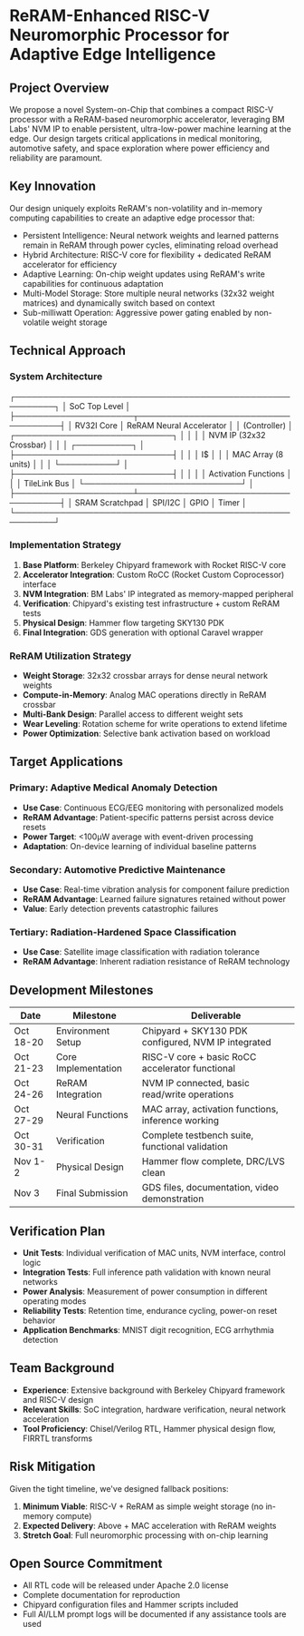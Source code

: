 # ReRAM-Enhanced RISC-V Neuromorphic Processor for Adaptive Edge Intelligence

## Project Overview
We propose a novel System-on-Chip that combines a compact RISC-V processor with a ReRAM-based neuromorphic accelerator, leveraging BM Labs' NVM IP to enable persistent, ultra-low-power machine learning at the edge. Our design targets critical applications in medical monitoring, automotive safety, and space exploration where power efficiency and reliability are paramount.

## Key Innovation
Our design uniquely exploits ReRAM's non-volatility and in-memory computing capabilities to create an adaptive edge processor that:

- Persistent Intelligence: Neural network weights and learned patterns remain in ReRAM through power cycles, eliminating reload overhead
- Hybrid Architecture: RISC-V core for flexibility + dedicated ReRAM accelerator for efficiency
- Adaptive Learning: On-chip weight updates using ReRAM's write capabilities for continuous adaptation
- Multi-Model Storage: Store multiple neural networks (32x32 weight matrices) and dynamically switch based on context
- Sub-milliwatt Operation: Aggressive power gating enabled by non-volatile weight storage

## Technical Approach
### System Architecture
┌─────────────────────────────────────────────────────────┐
│                    SoC Top Level                         │
├─────────────────────┬────────────────────────────────────┤
│   RV32I Core        │     ReRAM Neural Accelerator       │
│   (Controller)      │  ┌────────────────────────────┐   │
│                     │  │  NVM IP (32x32 Crossbar)   │   │
│   ┌──────────┐     │  ├────────────────────────────┤   │
│   │   I$     │     │  │    MAC Array (8 units)     │   │
│   └──────────┘     │  ├────────────────────────────┤   │
│                     │  │   Activation Functions     │   │
│   TileLink Bus     │  └────────────────────────────┘   │
├─────────────────────┴────────────────────────────────────┤
│  SRAM Scratchpad  │  SPI/I2C  │  GPIO  │  Timer         │
└─────────────────────────────────────────────────────────┘

### Implementation Strategy

1. **Base Platform**: Berkeley Chipyard framework with Rocket RISC-V core
2. **Accelerator Integration**: Custom RoCC (Rocket Custom Coprocessor) interface
3. **NVM Integration**: BM Labs' IP integrated as memory-mapped peripheral
4. **Verification**: Chipyard's existing test infrastructure + custom ReRAM tests
5. **Physical Design**: Hammer flow targeting SKY130 PDK
6. **Final Integration**: GDS generation with optional Caravel wrapper

### ReRAM Utilization Strategy

- **Weight Storage**: 32x32 crossbar arrays for dense neural network weights
- **Compute-in-Memory**: Analog MAC operations directly in ReRAM crossbar
- **Multi-Bank Design**: Parallel access to different weight sets
- **Wear Leveling**: Rotation scheme for write operations to extend lifetime
- **Power Optimization**: Selective bank activation based on workload

## Target Applications

### Primary: Adaptive Medical Anomaly Detection
- **Use Case**: Continuous ECG/EEG monitoring with personalized models
- **ReRAM Advantage**: Patient-specific patterns persist across device resets
- **Power Target**: <100μW average with event-driven processing
- **Adaptation**: On-device learning of individual baseline patterns

### Secondary: Automotive Predictive Maintenance
- **Use Case**: Real-time vibration analysis for component failure prediction
- **ReRAM Advantage**: Learned failure signatures retained without power
- **Value**: Early detection prevents catastrophic failures

### Tertiary: Radiation-Hardened Space Classification
- **Use Case**: Satellite image classification with radiation tolerance
- **ReRAM Advantage**: Inherent radiation resistance of ReRAM technology

## Development Milestones

| Date | Milestone | Deliverable |
|------|-----------|-------------|
| Oct 18-20 | Environment Setup | Chipyard + SKY130 PDK configured, NVM IP integrated |
| Oct 21-23 | Core Implementation | RISC-V core + basic RoCC accelerator functional |
| Oct 24-26 | ReRAM Integration | NVM IP connected, basic read/write operations |
| Oct 27-29 | Neural Functions | MAC array, activation functions, inference working |
| Oct 30-31 | Verification | Complete testbench suite, functional validation |
| Nov 1-2 | Physical Design | Hammer flow complete, DRC/LVS clean |
| Nov 3 | Final Submission | GDS files, documentation, video demonstration |

## Verification Plan

- **Unit Tests**: Individual verification of MAC units, NVM interface, control logic
- **Integration Tests**: Full inference path validation with known neural networks
- **Power Analysis**: Measurement of power consumption in different operating modes
- **Reliability Tests**: Retention time, endurance cycling, power-on reset behavior
- **Application Benchmarks**: MNIST digit recognition, ECG arrhythmia detection

## Team Background

- **Experience**: Extensive background with Berkeley Chipyard framework and RISC-V design
- **Relevant Skills**: SoC integration, hardware verification, neural network acceleration
- **Tool Proficiency**: Chisel/Verilog RTL, Hammer physical design flow, FIRRTL transforms

## Risk Mitigation

Given the tight timeline, we've designed fallback positions:

1. **Minimum Viable**: RISC-V + ReRAM as simple weight storage (no in-memory compute)
2. **Expected Delivery**: Above + MAC acceleration with ReRAM weights
3. **Stretch Goal**: Full neuromorphic processing with on-chip learning

## Open Source Commitment

- All RTL code will be released under Apache 2.0 license
- Complete documentation for reproduction
- Chipyard configuration files and Hammer scripts included
- Full AI/LLM prompt logs will be documented if any assistance tools are used

